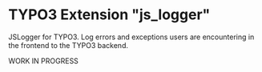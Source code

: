 # TYPO3 Extension "js_logger"
JSLogger for TYPO3. Log errors and exceptions users are encountering in the frontend to the TYPO3 backend.

WORK IN PROGRESS